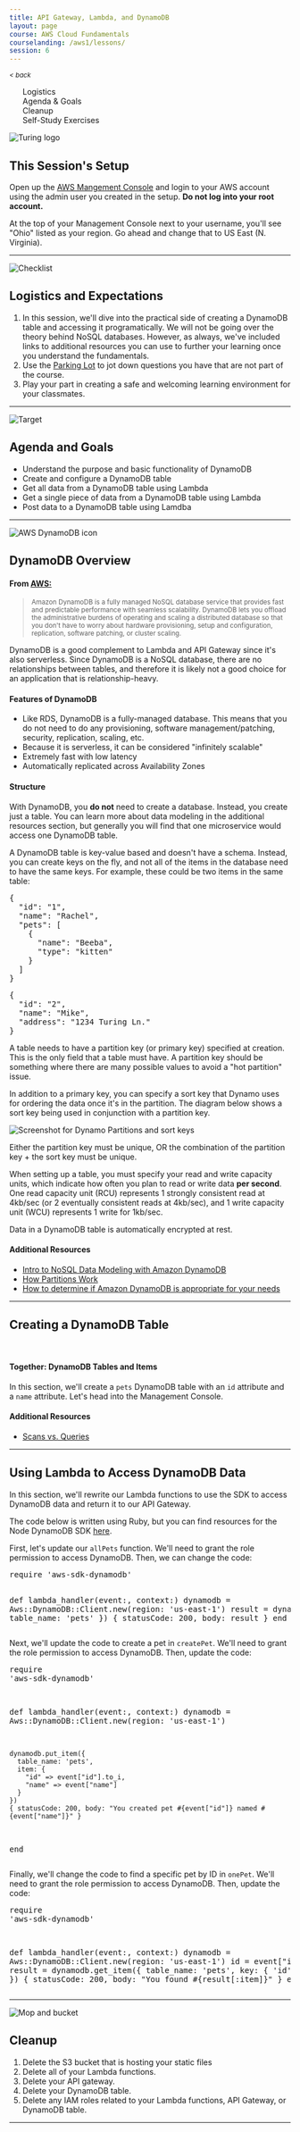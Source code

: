 ```yaml
---
title: API Gateway, Lambda, and DynamoDB
layout: page
course: AWS Cloud Fundamentals
courselanding: /aws1/lessons/
session: 6
---
```


<div id="wrapper">
  <nav id="toc">
    <small><a style="font-style: italic" href="javascript:history.back()" title="">< back</a></small>
    <ol>
      <li><a href="#logistics">Logistics</a></li>
      <li><a href="#agenda">Agenda & Goals</a></li>
      <li><a href="#cleanup">Cleanup</a></li>
      <li><a href="#selfstudy">Self-Study Exercises</a></li>
    </ol>
  </nav>
  <div id="content-container">
    <section>
      <img class="section-image" src="{{ site.url }}/assets/images/turing-logo-white.png" alt="Turing logo">
      <h2 class="section-header">This Session's Setup</h2>
      <p>Open up the <a href="http://console.aws.amazon.com">AWS Mangement Console</a> and login to your AWS account using the admin user you created in the setup. <b>Do not log into your root account.</b></p>
      <p>At the top of your Management Console next to your username, you'll see "Ohio" listed as your region. Go ahead and change that to US East (N. Virginia).</p>
    </section>
    <hr>
    <section>
      <a name="logistics"></a>
      <img class="section-image" src="{{ site.url }}/assets/images/logistics.svg" alt="Checklist">
      <h2 class="section-header">Logistics and Expectations</h2>
      <ol>
        <li>In this session, we'll dive into the practical side of creating a DynamoDB table and accessing it programatically. We will not be going over the theory behind NoSQL databases. However, as always, we've included links to additional resources you can use to further your learning once you understand the fundamentals.</li>
        <li>Use the <a target="blank" href="https://docs.google.com/document/d/13O58YyN2vt9V_7kPuNFpR0ic2c2YXxMzXYLIAN_vmao/edit?usp=sharing">Parking Lot</a> to jot down questions you have that are not part of the course.</li>
        <li>Play your part in creating a safe and welcoming learning environment for your classmates.</li>
      </ol>
    </section>
    <hr>
    <section>
      <a name="agenda"></a>
      <img class="section-image" src="{{ site.url }}/assets/images/goals.svg" alt="Target">
      <h2 class="section-header">Agenda and Goals</h2>
      <ul>
        <li>Understand the purpose and basic functionality of DynamoDB</li>
        <li>Create and configure a DynamoDB table</li>
        <li>Get all data from a DynamoDB table using Lambda</li>
        <li>Get a single piece of data from a DynamoDB table using Lambda</li>
        <li>Post data to a DynamoDB table using Lamdba</li>
      </ul>
    </section>
    <hr />
    <section>
      <a name="dynamoOV"></a>
      <img class="section-image" src="{{ site.url }}/assets/images/dynamodb.svg" alt="AWS DynamoDB icon">
      <h2 class="section-header">DynamoDB Overview</h2>
      <h4>From <a target="blank" href="">AWS:</a></h4>
      <blockquote><small>Amazon DynamoDB is a fully managed NoSQL database service that provides fast and predictable performance with seamless scalability. DynamoDB lets you offload the administrative burdens of operating and scaling a distributed database so that you don't have to worry about hardware provisioning, setup and configuration, replication, software patching, or cluster scaling.</small></blockquote>
      <p>DynamoDB is a good complement to Lambda and API Gateway since it's also serverless. Since DynamoDB is a NoSQL database, there are no relationships between tables, and therefore it is likely not a good choice for an application that is relationship-heavy.</p>
      <h4>Features of DynamoDB</h4>
      <ul>
        <li>Like RDS, DynamoDB is a fully-managed database. This means that you do not need to do any provisioning, software management/patching, security, replication, scaling, etc.</li>
        <li>Because it is serverless, it can be considered "infinitely scalable"</li>
        <li>Extremely fast with low latency</li>
        <li>Automatically replicated across Availability Zones</li>
      </ul>
      <h4>Structure</h4>
      <p>With DynamoDB, you <b>do not</b> need to create a database. Instead, you create just a table. You can learn more about data modeling in the additional resources section, but generally you will find that one microservice would access one DynamoDB table.</p>
      <p>A DynamoDB table is key-value based and doesn't have a schema. Instead, you can create keys on the fly, and not all of the items in the database need to have the same keys. For example, these could be two items in the same table:</p>
      <pre>{
  "id": "1",
  "name": "Rachel",
  "pets": [
    { 
      "name": "Beeba",
      "type": "kitten"
    }
  ]
}</pre>
<pre>{
  "id": "2",
  "name": "Mike",
  "address": "1234 Turing Ln."
}</pre>
      <p>A table needs to have a <span class="vocab">partition key</span> (or primary key) specified at creation. This is the only field that a table must have. A partition key should be something where there are many possible values to avoid a "hot partition" issue.</p>
      <p>In addition to a primary key, you can specify a <span class="vocab">sort key</span> that Dynamo uses for ordering the data once it's in the partition. The diagram below shows a sort key being used in conjunction with a partition key.</p>
      <img class="screenshot" src="{{site.url}}/assets/images/partitionsort.png" alt="Screenshot for Dynamo Partitions and sort keys">
      <p>Either the partition key must be unique, OR the combination of the partition key + the sort key must be unique.</p>
      <p>When setting up a table, you must specify your read and write capacity units, which indicate how often you plan to read or write data <b>per second</b>. One read capacity unit (RCU) represents 1 strongly consistent read at 4kb/sec (or 2 eventually consistent reads at 4kb/sec), and 1 write capacity unit (WCU) represents 1 write for 1kb/sec.</p>
      <p>Data in a DynamoDB table is automatically encrypted at rest.</p>
      <h4>Additional Resources</h4>
      <ul>
        <li><a target="blank" href="https://www.youtube.com/watch?v=Rmf8mrJ3X2s">Intro to NoSQL Data Modeling with Amazon DynamoDB</a></li>
        <li><a target="blank" href="https://docs.aws.amazon.com/amazondynamodb/latest/developerguide/HowItWorks.Partitions.html">How Partitions Work</a></li>
        <li><a target="blank" href="https://aws.amazon.com/blogs/database/how-to-determine-if-amazon-dynamodb-is-appropriate-for-your-needs-and-then-plan-your-migration/">How to determine if Amazon DynamoDB is appropriate for your needs</a></li>
      </ul>
    </section>
    <hr>
    <section>
      <h2 class="section-header">Creating a DynamoDB Table</h2>
      <br>
      <div class="together">
        <h4>Together: DynamoDB Tables and Items</h4>
        <p>In this section, we'll create a <code>pets</code> DynamoDB table with an <code>id</code> attribute and a <code>name</code> attribute. Let's head into the Management Console.</p>
      </div>
      <h4>Additional Resources</h4>
      <ul>
        <li><a target="blank" href="https://docs.aws.amazon.com/amazondynamodb/latest/developerguide/bp-query-scan.html">Scans vs. Queries</a></li>
      </ul>
    </section>
    <hr>
    <section>
      <h2 class="section-header">Using Lambda to Access DynamoDB Data</h2>
      <p>In this section, we'll rewrite our Lambda functions to use the SDK to access DynamoDB data and return it to our API Gateway.</p>
      <p>The code below is written using Ruby, but you can find resources for the Node DynamoDB SDK <a href="https://docs.aws.amazon.com/sdk-for-javascript/v2/developer-guide/dynamodb-example-table-read-write.html">here</a>.</p>
      <p>First, let's update our <code>allPets</code> function. We'll need to grant the role permission to access DynamoDB. Then, we can change the code:</p>
      <pre>require 'aws-sdk-dynamodb'

def lambda_handler(event:, context:)
    dynamodb = Aws::DynamoDB::Client.new(region: 'us-east-1')
    result = dynamodb.scan({ table_name: 'pets' })
    { statusCode: 200, body: result }
end
</pre>
      <p>Next, we'll update the code to create a pet in <code>createPet</code>. We'll need to grant the role permission to access DynamoDB. Then, update the code:</p>
      <pre>require 'aws-sdk-dynamodb'

def lambda_handler(event:, context:)
    dynamodb = Aws::DynamoDB::Client.new(region: 'us-east-1')

    dynamodb.put_item({
      table_name: 'pets',
      item: {
        "id" => event["id"].to_i,
        "name" => event["name"]
      }
    })
    { statusCode: 200, body: "You created pet #{event["id"]} named #{event["name"]}" }
end</pre>
      <p>Finally, we'll change the code to find a specific pet by ID in <code>onePet</code>. We'll need to grant the role permission to access DynamoDB. Then, update the code:</p>
      <pre>require 'aws-sdk-dynamodb'

def lambda_handler(event:, context:)
    dynamodb = Aws::DynamoDB::Client.new(region: 'us-east-1')
    id = event["id"].to_i
    result = dynamodb.get_item({
      table_name: 'pets',
      key: { 'id' => id }
    })
    { statusCode: 200, body: "You found #{result[:item]}" }
end</pre>
    </section>
    <hr>
    <section>
      <a name="cleanup"></a>
      <img class="section-image" src="{{ site.url }}/assets/images/cleaning.svg" alt="Mop and bucket">
      <h2 class="section-header">Cleanup</h2>
      <ol>
        <li>Delete the S3 bucket that is hosting your static files</li>
        <li>Delete all of your Lambda functions.</li>
        <li>Delete your API gateway.</li>
        <li>Delete your DynamoDB table.</li>
        <li>Delete any IAM roles related to your Lambda functions, API Gateway, or DynamoDB table.</li>
      </ol>
    </section>
    <hr />
  </div>
</div>
<script
src="https://code.jquery.com/jquery-3.2.1.min.js"
integrity="sha256-hwg4gsxgFZhOsEEamdOYGBf13FyQuiTwlAQgxVSNgt4="
crossorigin="anonymous"></script>
